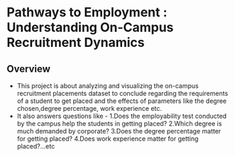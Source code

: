 # Pathways to Employment : Understanding On-Campus Recruitment Dynamics

## Overview
- This project is about analyzing and visualizing the on-campus recruitment placements dataset to conclude regarding the requirements of a student to get placed and the effects of parameters like the degree chosen,degree percentage, work experience etc.
- It also answers questions like -
1.Does the employability test conducted by the campus help the students in getting placed?
2.Which degree is much demanded by corporate?
3.Does the degree percentage matter for getting placed?
4.Does work experience matter for getting placed?...etc
